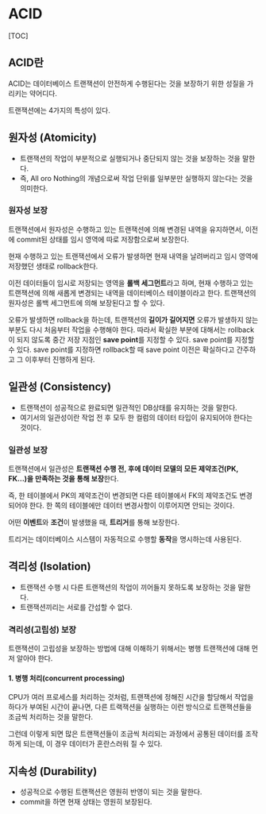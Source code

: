 # ACID

[TOC]

## ACID란

ACID는 데이터베이스 트랜잭션이 안전하게 수행된다는 것을 보장하기 위한 성질을 가리키는 약어디다.

트랜잭션에는 4가지의 특성이 있다.



## 원자성 (Atomicity)

-  트랜잭션의 작업이 부분적으로 실행되거나 중단되지 않는 것을 보장하는 것을 말한다.
- 즉, All oro Nothing의 개념으로써 작업 단위를 일부분만 실행하지 않는다는 것을 의미한다.

### 원자성 보장

트랜잭션에서 원자성은 수행하고 있는 트랜잭션에 의해 변경된 내역을 유지하면서, 이전에 commit된 상태를 임시 영역에 따로 저장함으로써 보장한다.

현재 수행하고 있는 트랜잭션에서 오류가 발생하면 현재 내역을 날려버리고 임시 영역에 저장했던 생태로 rollback한다.

이전 데이터들이 임시로 저장되는 영역을 **롤백 세그먼트**라고 하며, 현재 수행하고 있는 트랜잭션에 의해 새롭게 변경되는 내역을 데이터베이스 테이블이라고 한다. 트랜잭션의 원자성은 롤백 세그먼트에 의해 보장된다고 할 수 있다.

오류가 발생하면 rollback을 하는데, 트랜잭션의 **길이가 길어지면** 오류가 발생하지 않는 부분도 다시 처음부터 작업을 수행해야 한다. 따라서 확실한 부분에 대해서는 rollback이 되지 않도록 중간 저장 지점인 **save point**를 지정할 수 있다. save point를 지정할 수 있다. save point를 지정하면 rollback할 때 save point 이전은 확실하다고 간주하고 그 이후부터 진행하게 된다.

## 일관성 (Consistency)

- 트랜잭션이 성공적으로 완료되면 일관적인 DB상태를 유지하는 것을 말한다.
- 여기서의 일관성이란 작업 전 후 모두 한 컬럼의 데이터 타입이 유지되어야 한다는 것이다.

### 일관성 보장

트랜잭션에서 일관성은 **트랜잭션 수행 전, 후에 데이터 모델의 모든 제약조건(PK, FK...)을 만족하는 것을 통해 보장**한다.

즉, 한 테이블에서 PK의 제약조건이 변경되면 다른 테이블에서 FK의 제약조건도 변경되어야 한다. 한 쪽의 테이블에만 데이터 변경사항이 이루어지면 안되는 것이다.

어떤 **이벤트**와 **조건**이 발생했을 때, **트리거**를 통해 보장한다.

트리거는 데이터베이스 시스템이 자동적으로 수행할 **동작**을 명시하는데 사용된다.

## 격리성 (Isolation)

- 트랜잭션 수행 시 다른 트랜잭션의 작업이 끼어들지 못하도록 보장하는 것을 말한다.
- 트랜잭션끼리는 서로를 간섭할 수 없다.

### 격리성(고립성) 보장

트랜잭션이 고립성을 보장하는 방법에 대해 이해하기 위해서는 병행 트랜잭션에 대해 먼저 알아야 한다.

#### 1. 병행 처리(concurrent processing)

CPU가 여러 프로세스를 처리하는 것처럼, 트랜잭션에 정해진 시간을 할당해서 작업을 하다가 부여된 시간이 끝나면, 다른 트랙잭션을 실행하는 이런 방식으로 트랜잭션들을 조금씩 처리하는 것을 말한다.

그런데 이렇게 되면 많은 트랜잭션들이 조금씩 처리되는 과정에서 공통된 데이터를 조작하게 되는데, 이 경우 데이터가 혼란스러워 질 수 있다.

## 지속성 (Durability)

- 성공적으로 수행된 트랜잭션은 영원히 반영이 되는 것을 말한다.
- commit을 하면 현재 상태는 영원히 보장된다.




